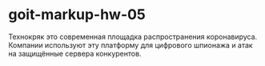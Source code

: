 # goit-markup-hw-05

Технокряк это современная площадка распространения коронавируса. Компании
используют эту платформу для цифрового шпионажа и атак на защищённые сервера
конкурентов.

